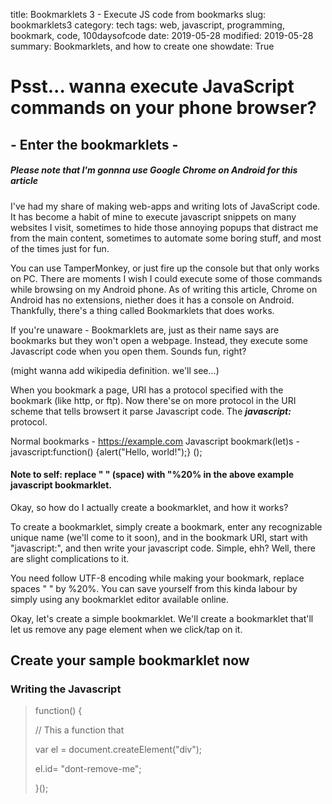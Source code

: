 title: Bookmarklets 3 - Execute JS code from bookmarks
slug: bookmarklets3
category: tech
tags: web, javascript, programming, bookmark, code, 100daysofcode
date: 2019-05-28
modified: 2019-05-28
summary: Bookmarklets, and how to create one
showdate: True

# Psst... wanna execute JavaScript commands on your phone browser?
## - Enter the bookmarklets -

##### *Please note that I'm gonnna use Google Chrome on Android for this article*

I've had my share of making web-apps and writing lots of JavaScript code. It has become a habit of mine to execute javascript snippets on many websites I visit, sometimes to hide those annoying popups that distract me from the main content, sometimes to automate some boring stuff, and most of the times just for fun.

You can use TamperMonkey, or just fire up the console but that only works on PC. There are moments I wish I could execute some of those commands while browsing on my Android phone. As of writing this article, Chrome on Android has no extensions, niether does it has a console on Android. Thankfully, there's a thing called Bookmarklets that does works.

If you're unaware - Bookmarklets are, just as their name says are bookmarks but they won't open a webpage. Instead, they execute some Javascript code when you open them. Sounds fun, right?

(might wanna add wikipedia definition. we'll see...)


When you bookmark a page, URI has a protocol specified with the bookmark (like http, or ftp). Now there'se on more protocol in the URI scheme that tells browsert it parse Javascript code. The __*javascript:*__ protocol.

Normal bookmarks - https://example.com
Javascript bookmark(let)s - javascript:function() {alert("Hello, world!");} ();

#### Note to self: replace " " (space) with "%20% in the above example javascript bookmarklet.

Okay, so how do I actually create a bookmarklet, and how it works?

To create a bookmarklet, simply create a bookmark, enter any recognizable unique name (we'll come to it soon), and in the bookmark URI, start with "javascript:", and then write your javascript code. Simple, ehh? Well, there are slight complications to it.

You need follow UTF-8 encoding while making your bookmark, replace spaces " " by %20%. You can save yourself from this kinda labour by simply using any bookmarklet editor available online.

Okay, let's create a simple bookmarklet. We'll create a bookmarklet that'll let us remove any page element when we click/tap on it.

## Create your sample bookmarklet now


### Writing the Javascript

> function() {
> 
> // This a function that
> 
> var el = document.createElement("div");
> 
> el.id= "dont-remove-me";
> 
> 
> }();